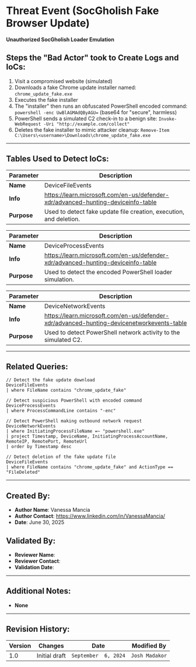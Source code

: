 # Threat Event (SocGholish Fake Browser Update)
**Unauthorized SocGholish Loader Emulation**

## Steps the "Bad Actor" took to Create Logs and IoCs:
1. Visit a compromised website (simulated)
2. Downloads a fake Chrome update installer named: `chrome_update_fake.exe`
3. Executes the fake installer 
4. The "installer" then runs an obfuscated PowerShell encoded command: `powershell -enc UwBlAGMAdQByAGU=` (base64 for "secure", harmless)
5. PowerShell sends a simulated C2 check-in to a benign site: `Invoke-WebRequest -Uri "http://example.com/collect"`
6. Deletes the fake installer to mimic attacker cleanup: `Remove-Item C:\Users\<username>\Downloads\chrome_update_fake.exe`

---

## Tables Used to Detect IoCs:
| **Parameter**       | **Description**                                                              |
|---------------------|------------------------------------------------------------------------------|
| **Name**| DeviceFileEvents|
| **Info**|https://learn.microsoft.com/en-us/defender-xdr/advanced-hunting-deviceinfo-table|
| **Purpose**| Used to detect fake update file creation, execution, and deletion. |

| **Parameter**       | **Description**                                                              |
|---------------------|------------------------------------------------------------------------------|
| **Name**| DeviceProcessEvents|
| **Info**|https://learn.microsoft.com/en-us/defender-xdr/advanced-hunting-deviceinfo-table|
| **Purpose**| 	Used to detect the encoded PowerShell loader simulation.|

| **Parameter**       | **Description**                                                              |
|---------------------|------------------------------------------------------------------------------|
| **Name**| DeviceNetworkEvents|
| **Info**|https://learn.microsoft.com/en-us/defender-xdr/advanced-hunting-devicenetworkevents-table|
| **Purpose**| Used to detect PowerShell network activity to the simulated C2.|

---

## Related Queries:
```kql
// Detect the fake update download
DeviceFileEvents
| where FileName contains "chrome_update_fake"

// Detect suspicious PowerShell with encoded command
DeviceProcessEvents
| where ProcessCommandLine contains "-enc"

// Detect PowerShell making outbound network request
DeviceNetworkEvents
| where InitiatingProcessFileName =~ "powershell.exe"
| project Timestamp, DeviceName, InitiatingProcessAccountName, RemoteIP, RemotePort, RemoteUrl
| order by Timestamp desc

// Detect deletion of the fake update file
DeviceFileEvents
| where FileName contains "chrome_update_fake" and ActionType == "FileDeleted"

```

---

## Created By:
- **Author Name**: Vanessa Mancia 
- **Author Contact**: https://www.linkedin.com/in/VanessaMancia/
- **Date**: June 30, 2025

## Validated By:
- **Reviewer Name**: 
- **Reviewer Contact**: 
- **Validation Date**: 

---

## Additional Notes:
- **None**

---

## Revision History:
| **Version** | **Changes**                   | **Date**         | **Modified By**   |
|-------------|-------------------------------|------------------|-------------------|
| 1.0         | Initial draft                  | `September  6, 2024`  | `Josh Madakor`   

